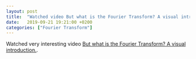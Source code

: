 ```yaml
---
layout: post
title:  "Watched video But what is the Fourier Transform? A visual introduction."
date:   2019-09-21 19:21:00 +0200
categories: ["Fourier Transform"]
---
```

Watched very interesting video [But what is the Fourier Transform? A visual introduction.](https://www.youtube.com/watch?v=spUNpyF58BY).
